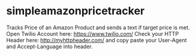 # simpleamazonpricetracker
Tracks Price of an Amazon Product and sends a text if target price is met.
Open Twilio Account here: https://www.twilio.com/
Check your HTTP Header here: http://myhttpheader.com/ and copy paste your User-Agent and Accept-Language into header.
